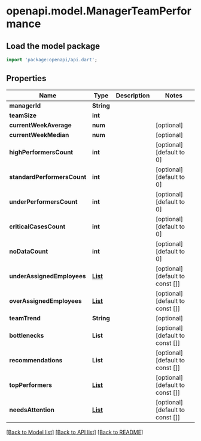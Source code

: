 # openapi.model.ManagerTeamPerformance

## Load the model package
```dart
import 'package:openapi/api.dart';
```

## Properties
Name | Type | Description | Notes
------------ | ------------- | ------------- | -------------
**managerId** | **String** |  | 
**teamSize** | **int** |  | 
**currentWeekAverage** | **num** |  | [optional] 
**currentWeekMedian** | **num** |  | [optional] 
**highPerformersCount** | **int** |  | [optional] [default to 0]
**standardPerformersCount** | **int** |  | [optional] [default to 0]
**underPerformersCount** | **int** |  | [optional] [default to 0]
**criticalCasesCount** | **int** |  | [optional] [default to 0]
**noDataCount** | **int** |  | [optional] [default to 0]
**underAssignedEmployees** | [**List<UnderAssignedEmployee>**](UnderAssignedEmployee.md) |  | [optional] [default to const []]
**overAssignedEmployees** | [**List<OverAssignedEmployee>**](OverAssignedEmployee.md) |  | [optional] [default to const []]
**teamTrend** | **String** |  | [optional] 
**bottlenecks** | **List<String>** |  | [optional] [default to const []]
**recommendations** | **List<String>** |  | [optional] [default to const []]
**topPerformers** | [**List<TopPerformer>**](TopPerformer.md) |  | [optional] [default to const []]
**needsAttention** | [**List<EmployeeNeedsAttention>**](EmployeeNeedsAttention.md) |  | [optional] [default to const []]

[[Back to Model list]](../README.md#documentation-for-models) [[Back to API list]](../README.md#documentation-for-api-endpoints) [[Back to README]](../README.md)


